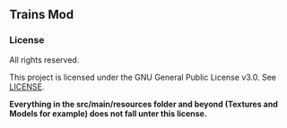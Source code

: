 ## Trains Mod

### License

All rights reserved.

This project is licensed under the GNU General Public License v3.0. See [LICENSE](LICENSE.txt).

**Everything in the src/main/resources folder and beyond (Textures and Models for example) does not fall unter this license.**
